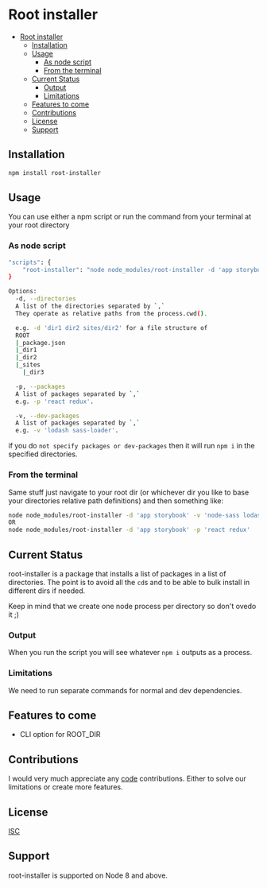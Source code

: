 # Root installer

- [Root installer](#root-installer)
  - [Installation](#installation)
  - [Usage](#usage)
    - [As node script](#as-node-script)
    - [From the terminal](#from-the-terminal)
  - [Current Status](#current-status)
    - [Output](#output)
    - [Limitations](#limitations)
  - [Features to come](#features-to-come)
  - [Contributions](#contributions)
  - [License](#license)
  - [Support](#support)

## Installation

```bash
npm install root-installer
```

## Usage

You can use either a npm script or run the command from your terminal at your root directory

### As node script

```bash
"scripts": {
    "root-installer": "node node_modules/root-installer -d 'app storybook' -p 'react redux'"
}

Options:
  -d, --directories
  A list of the directories separated by `,`
  They operate as relative paths from the process.cwd().

  e.g. -d 'dir1 dir2 sites/dir2' for a file structure of
  ROOT
  |_package.json
  |_dir1
  |_dir2
  |_sites
    |_dir3

  -p, --packages
  A list of packages separated by `,`
  e.g. -p 'react redux'.

  -v, --dev-packages
  A list of packages separated by `,`
  e.g. -v 'lodash sass-loader'.

```
if you do `not specify packages or dev-packages` then it will run `npm i` in the specified directories.

### From the terminal

Same stuff just navigate to your root dir (or whichever dir you like to base your directories relative path definitions) and then something like:

```bash
node node_modules/root-installer -d 'app storybook' -v 'node-sass lodash'
OR
node node_modules/root-installer -d 'app storybook' -p 'react redux'
```

## Current Status
root-installer is a package that installs a list of packages in a list of directories. The point is to avoid all the `cd`s and to be able to bulk install in different dirs if needed.

Keep in mind that we create one node process per directory so don't ovedo it ;)

### Output
When you run the script you will see whatever `npm i` outputs as a process.

### Limitations
We need to run separate commands for normal and dev dependencies.

## Features to come
* CLI option for ROOT_DIR

## Contributions
I would very much appreciate any [code](https://github.com/Falenos/root-installer) contributions. Either to solve our limitations or create more features.

## License

[ISC](https://en.wikipedia.org/wiki/ISC_license)

## Support
root-installer is supported on Node 8 and above.